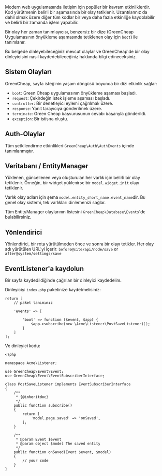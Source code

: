 Modern web uygulamasında iletişim için popüler bir kavram etkinliklerdir. Kod yürütmenin belirli bir aşamasında bir olay tetiklenir. Uzantılarınız da dahil olmak üzere diğer tüm kodlar bir veya daha fazla etkinliğe kaydolabilir ve belirli bir zamanda işlem yapabilir.

Bir olay her zaman tanımlayıcısı, benzersiz bir dize (GreenCheap Uygulamasının önyükleme aşamasında tetiklenen olay için `boot`) ile tanımlanır.

Bu belgede dinleyebileceğiniz mevcut olaylar ve GreenCheap'de bir olay dinleyicisini nasıl kaydedebileceğiniz hakkında bilgi edineceksiniz.

## Sistem Olayları

GreenCheap, sayfa isteğinin yaşam döngüsü boyunca bir dizi etkinlik sağlar:


- `boot`: Green Cheap uygulamasının önyükleme aşaması başladı.
- `request`: Çekirdeğin istek işleme aşaması başladı.
- `controller`: Bir denetleyici eylemi çağrılmak üzere.
- `response`: Yanıt tarayıcıya gönderilmek üzere.
- `terminate`: Green Cheap başvurusunun cevabı başarıyla gönderildi.
- `exception`: Bir istisna oluştu.


## Auth-Olaylar

Tüm yetkilendirme etkinlikleri `GreenCheap\Auth\AuthEvents` içinde tanımlanmıştır.

## Veritabanı / EntityManager

Yüklenen, güncellenen veya oluşturulan her varlık için belirli bir olay tetiklenir. Örneğin, bir widget yüklenirse bir `model.widget.init` olayı tetiklenir.

Varlık olay adları için şema `model.entity_short_name.event_name`dir. Bu genel olay sistemi, tek varlıkları dinlemenizi sağlar.

Tüm EntityManager olaylarının listesini `GreenCheap\Database\Events`'de bulabilirsiniz.

## Yönlendirici

Yönlendirici, bir rota yürütülmeden önce ve sonra bir olayı tetikler. Her olay adı yürütülen URL'yi içerir: `before@site/api/node/save` or `after@system/settings/save`

## EventListener'a kaydolun

Bir sayfa kaydedildiğinde çağrılan bir dinleyici kaydedelim.

Dinleyiciyi `index.php` paketinize kaydetmelisiniz:

```
return [
    // paket tanımınız

    'events' => [

        'boot' => function ($event, $app) {
            $app->subscribe(new \Acme\Listener\PostSaveListener());
        }
    ]
];
```

Ve dinleyici kodu:

```
<?php

namespace Acme\Listener;

use GreenCheap\Event\Event;
use GreenCheap\Event\EventSubscriberInterface;

class PostSaveListener implements EventSubscriberInterface
{
    /**
     * {@inheritdoc}
     */
    public function subscribe()
    {
        return [
            'model.page.saved' => 'onSaved',
        ];
    }

    /**
     * @param Event $event
     * @param object $model The saved entity
     */
    public function onSaved(Event $event, $model)
    {
        // your code
    }
}
```